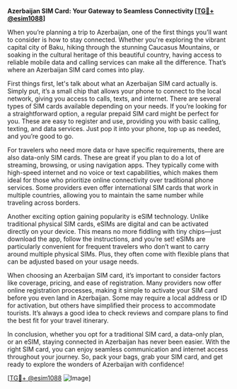 **Azerbaijan SIM Card: Your Gateway to Seamless Connectivity [[TG💪+ @esim1088](https://t.me/s/esim1088)]**

When you’re planning a trip to Azerbaijan, one of the first things you’ll want to consider is how to stay connected. Whether you're exploring the vibrant capital city of Baku, hiking through the stunning Caucasus Mountains, or soaking in the cultural heritage of this beautiful country, having access to reliable mobile data and calling services can make all the difference. That’s where an Azerbaijan SIM card comes into play.

First things first, let's talk about what an Azerbaijan SIM card actually is. Simply put, it’s a small chip that allows your phone to connect to the local network, giving you access to calls, texts, and internet. There are several types of SIM cards available depending on your needs. If you’re looking for a straightforward option, a regular prepaid SIM card might be perfect for you. These are easy to register and use, providing you with basic calling, texting, and data services. Just pop it into your phone, top up as needed, and you’re good to go.

For travelers who need more data or have specific requirements, there are also data-only SIM cards. These are great if you plan to do a lot of streaming, browsing, or using navigation apps. They typically come with high-speed internet and no voice or text capabilities, which makes them ideal for those who prioritize online connectivity over traditional phone services. Some providers even offer international SIM cards that work in multiple countries, allowing you to maintain the same number while traveling across borders.

Another exciting option gaining popularity is eSIM technology. Unlike traditional physical SIM cards, eSIMs are digital and can be activated directly on your device. This means no more fiddling with tiny chips—just download the app, follow the instructions, and you’re set! eSIMs are particularly convenient for frequent travelers who don’t want to carry around multiple physical SIMs. Plus, they often come with flexible plans that can be adjusted based on your usage needs.

When choosing an Azerbaijan SIM card, it’s important to consider factors like coverage, pricing, and ease of registration. Many providers now offer online registration processes, making it simple to activate your SIM card before you even land in Azerbaijan. Some may require a local address or ID for activation, but others have simplified their process to accommodate tourists. It’s always a good idea to check reviews and compare plans to find the best fit for your travel itinerary.

In conclusion, whether you opt for a traditional SIM card, a data-only plan, or an eSIM, staying connected in Azerbaijan has never been easier. With the right SIM card, you can enjoy seamless communication and internet access throughout your journey. So, pack your bags, grab your SIM card, and get ready to explore the wonders of Azerbaijan with confidence!

[[TG💪+ @esim1088](https://t.me/s/esim1088) ![Image](https://i.postimg.cc/Y0z9fWf4/image.png)]